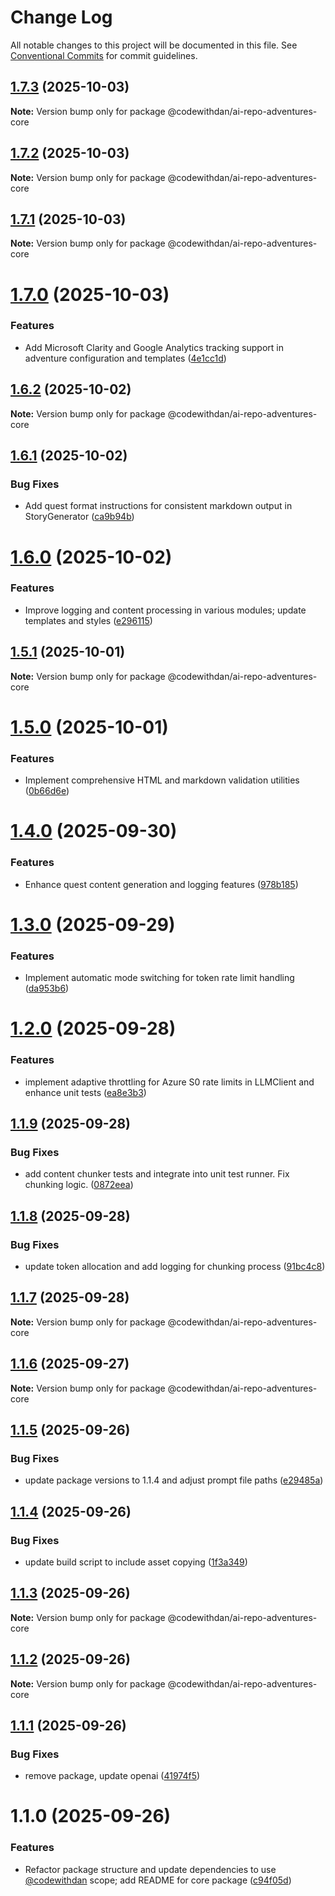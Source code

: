 # Change Log

All notable changes to this project will be documented in this file.
See [Conventional Commits](https://conventionalcommits.org) for commit guidelines.

## [1.7.3](https://github.com/danwahlin/ai-repo-adventures/compare/@codewithdan/ai-repo-adventures-core@1.7.2...@codewithdan/ai-repo-adventures-core@1.7.3) (2025-10-03)

**Note:** Version bump only for package @codewithdan/ai-repo-adventures-core





## [1.7.2](https://github.com/danwahlin/ai-repo-adventures/compare/@codewithdan/ai-repo-adventures-core@1.7.1...@codewithdan/ai-repo-adventures-core@1.7.2) (2025-10-03)

**Note:** Version bump only for package @codewithdan/ai-repo-adventures-core





## [1.7.1](https://github.com/danwahlin/ai-repo-adventures/compare/@codewithdan/ai-repo-adventures-core@1.7.0...@codewithdan/ai-repo-adventures-core@1.7.1) (2025-10-03)

**Note:** Version bump only for package @codewithdan/ai-repo-adventures-core





# [1.7.0](https://github.com/danwahlin/ai-repo-adventures/compare/@codewithdan/ai-repo-adventures-core@1.6.2...@codewithdan/ai-repo-adventures-core@1.7.0) (2025-10-03)


### Features

* Add Microsoft Clarity and Google Analytics tracking support in adventure configuration and templates ([4e1cc1d](https://github.com/danwahlin/ai-repo-adventures/commit/4e1cc1d519081a54858ff341ad2378fff27f2058))





## [1.6.2](https://github.com/danwahlin/ai-repo-adventures/compare/@codewithdan/ai-repo-adventures-core@1.6.1...@codewithdan/ai-repo-adventures-core@1.6.2) (2025-10-02)

**Note:** Version bump only for package @codewithdan/ai-repo-adventures-core





## [1.6.1](https://github.com/danwahlin/ai-repo-adventures/compare/@codewithdan/ai-repo-adventures-core@1.6.0...@codewithdan/ai-repo-adventures-core@1.6.1) (2025-10-02)


### Bug Fixes

* Add quest format instructions for consistent markdown output in StoryGenerator ([ca9b94b](https://github.com/danwahlin/ai-repo-adventures/commit/ca9b94bd9d30007352f613e5a90af36998ea460c))





# [1.6.0](https://github.com/danwahlin/ai-repo-adventures/compare/@codewithdan/ai-repo-adventures-core@1.5.1...@codewithdan/ai-repo-adventures-core@1.6.0) (2025-10-02)


### Features

* Improve logging and content processing in various modules; update templates and styles ([e296115](https://github.com/danwahlin/ai-repo-adventures/commit/e2961159c148bac80b2333c607fe53e78022abd9))





## [1.5.1](https://github.com/danwahlin/ai-repo-adventures/compare/@codewithdan/ai-repo-adventures-core@1.5.0...@codewithdan/ai-repo-adventures-core@1.5.1) (2025-10-01)

**Note:** Version bump only for package @codewithdan/ai-repo-adventures-core





# [1.5.0](https://github.com/danwahlin/ai-repo-adventures/compare/@codewithdan/ai-repo-adventures-core@1.4.0...@codewithdan/ai-repo-adventures-core@1.5.0) (2025-10-01)


### Features

* Implement comprehensive HTML and markdown validation utilities ([0b66d6e](https://github.com/danwahlin/ai-repo-adventures/commit/0b66d6e30702d13454800265c69f942c1a9a39ae))





# [1.4.0](https://github.com/danwahlin/ai-repo-adventures/compare/@codewithdan/ai-repo-adventures-core@1.3.0...@codewithdan/ai-repo-adventures-core@1.4.0) (2025-09-30)


### Features

* Enhance quest content generation and logging features ([978b185](https://github.com/danwahlin/ai-repo-adventures/commit/978b185ab7abb47e64461f3b610bde0e5270e709))





# [1.3.0](https://github.com/danwahlin/ai-repo-adventures/compare/@codewithdan/ai-repo-adventures-core@1.2.0...@codewithdan/ai-repo-adventures-core@1.3.0) (2025-09-29)


### Features

* Implement automatic mode switching for token rate limit handling ([da953b6](https://github.com/danwahlin/ai-repo-adventures/commit/da953b671661a8f2876f65f23d1c9b8b84639dc3))





# [1.2.0](https://github.com/danwahlin/ai-repo-adventures/compare/@codewithdan/ai-repo-adventures-core@1.1.9...@codewithdan/ai-repo-adventures-core@1.2.0) (2025-09-28)


### Features

* implement adaptive throttling for Azure S0 rate limits in LLMClient and enhance unit tests ([ea8e3b3](https://github.com/danwahlin/ai-repo-adventures/commit/ea8e3b333b2dafc020e0e9a69ee0a77ee18f04ce))





## [1.1.9](https://github.com/danwahlin/ai-repo-adventures/compare/@codewithdan/ai-repo-adventures-core@1.1.8...@codewithdan/ai-repo-adventures-core@1.1.9) (2025-09-28)


### Bug Fixes

* add content chunker tests and integrate into unit test runner. Fix chunking logic. ([0872eea](https://github.com/danwahlin/ai-repo-adventures/commit/0872eeaaf2758fbe0a358b79a49e38d34c84ab2b))





## [1.1.8](https://github.com/danwahlin/ai-repo-adventures/compare/@codewithdan/ai-repo-adventures-core@1.1.7...@codewithdan/ai-repo-adventures-core@1.1.8) (2025-09-28)


### Bug Fixes

* update token allocation and add logging for chunking process ([91bc4c8](https://github.com/danwahlin/ai-repo-adventures/commit/91bc4c866d3709d1049f5e1cb3d802465e387d9b))





## [1.1.7](https://github.com/danwahlin/ai-repo-adventures/compare/@codewithdan/ai-repo-adventures-core@1.1.6...@codewithdan/ai-repo-adventures-core@1.1.7) (2025-09-28)

**Note:** Version bump only for package @codewithdan/ai-repo-adventures-core





## [1.1.6](https://github.com/danwahlin/ai-repo-adventures/compare/@codewithdan/ai-repo-adventures-core@1.1.5...@codewithdan/ai-repo-adventures-core@1.1.6) (2025-09-27)

**Note:** Version bump only for package @codewithdan/ai-repo-adventures-core





## [1.1.5](https://github.com/danwahlin/ai-repo-adventures/compare/@codewithdan/ai-repo-adventures-core@1.1.4...@codewithdan/ai-repo-adventures-core@1.1.5) (2025-09-26)


### Bug Fixes

* update package versions to 1.1.4 and adjust prompt file paths ([e29485a](https://github.com/danwahlin/ai-repo-adventures/commit/e29485a4121696c9e52a8d053a5bc26a3e00bbdb))





## [1.1.4](https://github.com/danwahlin/ai-repo-adventures/compare/@codewithdan/ai-repo-adventures-core@1.1.3...@codewithdan/ai-repo-adventures-core@1.1.4) (2025-09-26)


### Bug Fixes

* update build script to include asset copying ([1f3a349](https://github.com/danwahlin/ai-repo-adventures/commit/1f3a3490ad27ff01e1b32c537031c3d98ffa2a5e))





## [1.1.3](https://github.com/danwahlin/ai-repo-adventures/compare/@codewithdan/ai-repo-adventures-core@1.1.2...@codewithdan/ai-repo-adventures-core@1.1.3) (2025-09-26)

**Note:** Version bump only for package @codewithdan/ai-repo-adventures-core





## [1.1.2](https://github.com/danwahlin/ai-repo-adventures/compare/@codewithdan/ai-repo-adventures-core@1.1.1...@codewithdan/ai-repo-adventures-core@1.1.2) (2025-09-26)

**Note:** Version bump only for package @codewithdan/ai-repo-adventures-core





## [1.1.1](https://github.com/danwahlin/ai-repo-adventures/compare/@codewithdan/ai-repo-adventures-core@1.1.0...@codewithdan/ai-repo-adventures-core@1.1.1) (2025-09-26)


### Bug Fixes

* remove package, update openai ([41974f5](https://github.com/danwahlin/ai-repo-adventures/commit/41974f5e87909d784599e49162d404d6dc8c3050))





# 1.1.0 (2025-09-26)


### Features

* Refactor package structure and update dependencies to use [@codewithdan](https://github.com/codewithdan) scope; add README for core package ([c94f05d](https://github.com/danwahlin/ai-repo-adventures/commit/c94f05da8a1732409b35e594d79c35de2ce299d2))
